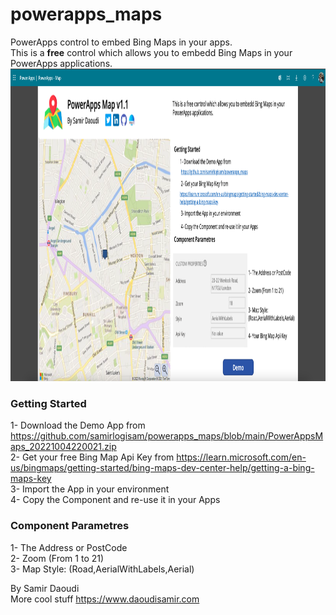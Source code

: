 # powerapps_maps
PowerApps control to embed Bing Maps in your apps.<br/>
This is a <strong>free</strong> control which allows you to embedd Bing Maps in your PowerApps applications.
<img src="https://github.com/samirlogisam/powerapps_maps/blob/main/Screenshot%202022-10-05%20at%2000.08.12.png?raw=true" style="height:500px"/>
<h3>Getting Started</h3>
1- Download the Demo App from <a href="https://github.com/samirlogisam/powerapps_maps/blob/main/PowerAppsMaps_20221004220021.zip">https://github.com/samirlogisam/powerapps_maps/blob/main/PowerAppsMaps_20221004220021.zip</a><br/>
2- Get your free Bing Map Api Key from <a href="https://learn.microsoft.com/en-us/bingmaps/getting-started/bing-maps-dev-center-help/getting-a-bing-maps-key">https://learn.microsoft.com/en-us/bingmaps/getting-started/bing-maps-dev-center-help/getting-a-bing-maps-key</a><br/>
3- Import the App in your environment<br/>
4- Copy the Component and re-use it in your Apps<br/>

<h3>Component Parametres</h3>
1- The Address or PostCode<br/>
2- Zoom (From 1 to 21)<br/>
3- Map Style: (Road,AerialWithLabels,Aerial)<br/>

By Samir Daoudi<br/>
More cool stuff https://www.daoudisamir.com

